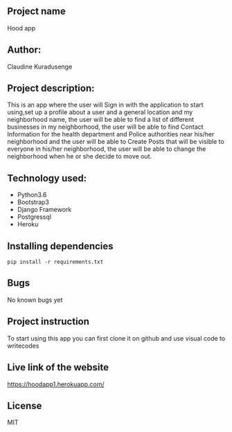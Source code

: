 ## Project name

Hood app

## Author:

Claudine Kuradusenge

## Project description:

 This is an app where the user will Sign in with the application to start using,set up a profile about a user and a general location and my neighborhood name, the user will be able to find a list of different businesses in my neighborhood, the user will be able to find Contact Information for the health department and Police authorities near his/her  neighborhood and the user will be able to Create Posts that will be visible to everyone in his/her neighborhood, the user will be able to change the neighborhood when he or she decide to move out.

 ## Technology used:

* Python3.6
* Bootstrap3
* Django Framework
* Postgressql
* Heroku

## Installing dependencies

`pip install -r requirements.txt`

## Bugs

No known bugs yet

## Project instruction 

To start using this app you can first clone it on github
and use visual code to writecodes

 ## Live link of the website 

https://hoodapp1.herokuapp.com/
 
 ## License 

MIT



